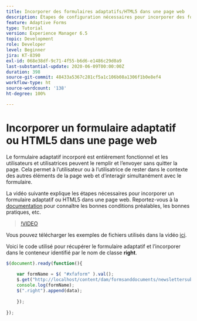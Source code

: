 ```yaml
---
title: Incorporer des formulaires adaptatifs/HTML5 dans une page web
description: Étapes de configuration nécessaires pour incorporer des formulaires adaptatifs ou HTML5 dans une page web non AEM.
feature: Adaptive Forms
type: Tutorial
version: Experience Manager 6.5
topic: Development
role: Developer
level: Beginner
jira: KT-8390
exl-id: 068e38df-9c71-4f55-b6d6-e1486c29d0a9
last-substantial-update: 2020-06-09T00:00:00Z
duration: 398
source-git-commit: 48433a5367c281cf5a1c106b08a1306f1b0e8ef4
workflow-type: ht
source-wordcount: '138'
ht-degree: 100%

---
```


# Incorporer un formulaire adaptatif ou HTML5 dans une page web

Le formulaire adaptatif incorporé est entièrement fonctionnel et les utilisateurs et utilisatrices peuvent le remplir et l’envoyer sans quitter la page. Cela permet à l’utilisateur ou à l’utilisatrice de rester dans le contexte des autres éléments de la page web et d’interagir simultanément avec le formulaire.

La vidéo suivante explique les étapes nécessaires pour incorporer un formulaire adaptatif ou HTML5 dans une page web.
Reportez-vous à la [documentation](https://experienceleague.adobe.com/docs/experience-manager-65/forms/adaptive-forms-basic-authoring/embed-adaptive-form-external-web-page.html?lang=fr) pour connaître les bonnes conditions préalables, les bonnes pratiques, etc.
>[!VIDEO](https://video.tv.adobe.com/v/335893?quality=12&learn=on)

Vous pouvez télécharger les exemples de fichiers utilisés dans la vidéo [ici](assets/embedding-af-web-page.zip).

Voici le code utilisé pour récupérer le formulaire adaptatif et l’incorporer dans le conteneur identifié par le nom de classe **right**.

```javascript
$(document).ready(function(){
  
    var formName = $( "#xfaform" ).val();
    $.get("http://localhost/content/dam/formsanddocuments/newslettersubscription/jcr:content?wcmmode=disabled", function(data, status){
    console.log(formName);
    $(".right").append(data);
      
    });
  
});
```
